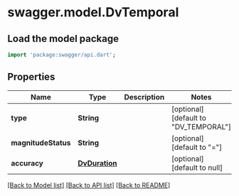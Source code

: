 # swagger.model.DvTemporal

## Load the model package
```dart
import 'package:swagger/api.dart';
```

## Properties
Name | Type | Description | Notes
------------ | ------------- | ------------- | -------------
**type** | **String** |  | [optional] [default to &quot;DV_TEMPORAL&quot;]
**magnitudeStatus** | **String** |  | [optional] [default to &quot;&#x3D;&quot;]
**accuracy** | [**DvDuration**](DvDuration.md) |  | [optional] [default to null]

[[Back to Model list]](../README.md#documentation-for-models) [[Back to API list]](../README.md#documentation-for-api-endpoints) [[Back to README]](../README.md)

